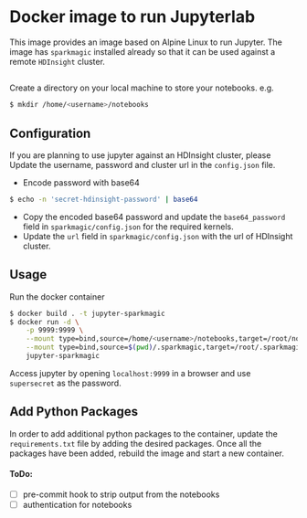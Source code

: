 # Docker image to run Jupyterlab
This image provides an image based on Alpine Linux to run Jupyter. The image has `sparkmagic` installed already so that it can be used against a remote `HDInsight` cluster.

##
Create a directory on your local machine to store your notebooks. e.g. 
```bash
$ mkdir /home/<username>/notebooks
```
## Configuration 
If you are planning to use jupyter against an HDInsight cluster, please Update the username, password and cluster url in the `config.json` file. 

- Encode password with base64
```bash
$ echo -n 'secret-hdinsight-password' | base64
```
- Copy the encoded base64 password and update the `base64_password` field in `sparkmagic/config.json` for the required kernels.
- Update the `url` field in `sparkmagic/config.json` with the url of HDInsight cluster.

## Usage
Run the docker container 
```bash
$ docker build . -t jupyter-sparkmagic
$ docker run -d \
    -p 9999:9999 \
    --mount type=bind,source=/home/<username>/notebooks,target=/root/notebooks \
    --mount type=bind,source=$(pwd)/.sparkmagic,target=/root/.sparkmagic \
    jupyter-sparkmagic
```
Access jupyter by opening `localhost:9999` in a browser and use `supersecret` as the password.

## Add Python Packages
In order to add additional python packages to the container, update the `requirements.txt` file by adding the desired packages. Once all the packages have been added, rebuild the image and start a new container.

#### ToDo: 
- [ ] pre-commit hook to strip output from the notebooks
- [ ] authentication for notebooks
